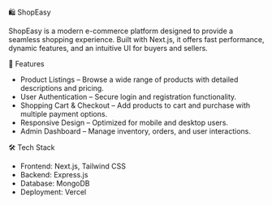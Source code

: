 🛍️ ShopEasy


ShopEasy is a modern e-commerce platform designed to provide a seamless shopping experience. Built with Next.js, it offers fast performance, dynamic features, and an intuitive UI for buyers and sellers.



🚀 Features
- Product Listings – Browse a wide range of products with detailed descriptions and pricing.
- User Authentication – Secure login and registration functionality.
- Shopping Cart & Checkout – Add products to cart and purchase with multiple payment options.
- Responsive Design – Optimized for mobile and desktop users.
- Admin Dashboard – Manage inventory, orders, and user interactions.

  
🛠️ Tech Stack
- Frontend: Next.js, Tailwind CSS
- Backend:  Express.js
- Database:  MongoDB 
- Deployment: Vercel

